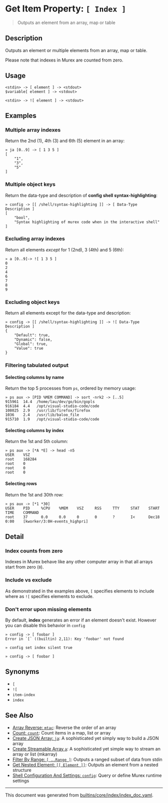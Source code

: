 # Get Item Property: `[ Index ]`

> Outputs an element from an array, map or table

## Description

Outputs an element or multiple elements from an array, map or table.

Please note that indexes in Murex are counted from zero.

## Usage

```
<stdin> -> [ element ] -> <stdout>
$variable[ element ] -> <stdout>

<stdin> -> ![ element ] -> <stdout>
```

## Examples

### Multiple array indexes

Return the 2nd (1), 4th (3) and 6th (5) element in an array:

```
» ja [0..9] -> [ 1 3 5 ]
[
    "1",
    "3",
    "5"
]
```

### Multiple object keys

Return the data-type and description of **config shell syntax-highlighting**:

```
» config -> [[ /shell/syntax-highlighting ]] -> [ Data-Type Description ]
[
    "bool",
    "Syntax highlighting of murex code when in the interactive shell"
]
```

### Excluding array indexes

Return all elements _except_ for 1 (2nd), 3 (4th) and 5 (6th):

```
» a [0..9]-> ![ 1 3 5 ]
0
2
4
6
7
8
9
```

### Excluding object keys

Return all elements except for the data-type and description:

```
» config -> [[ /shell/syntax-highlighting ]] -> ![ Data-Type Description ]
{
    "Default": true,
    "Dynamic": false,
    "Global": true,
    "Value": true
}
```

### Filtering tabulated output

#### Selecting columns by name

Return the top 5 processes from `ps`, ordered by memory usage:

```
» ps aux -> [PID %MEM COMMAND] -> sort -nrk2 -> [..5]
915961  14.4  /home/lau/dev/go/bin/gopls
916184  4.4   /opt/visual-studio-code/code
108025  2.9   /usr/lib/firefox/firefox
1036    2.4   /usr/lib/baloo_file
915710  1.9   /opt/visual-studio-code/code
```

#### Selecting columns by index

Return the 1st and 5th column:

```
» ps aux -> [*A *E] -> head -n5                                                                                                                                                                                                       
USER    VSZ
root    168284
root    0
root    0
root    0
```

#### Selecting rows

Return the 1st and 30th row:

```
» ps aux -> [*1 *30]
USER    PID     %CPU    %MEM    VSZ     RSS     TTY     STAT    START   TIME    COMMAND
root    37      0.0     0.0     0       0       ?       I<      Dec18   0:00    [kworker/3:0H-events_highpri]
```

## Detail

### Index counts from zero

Indexes in Murex behave like any other computer array in that all arrays
start from zero (`0`).

### Include vs exclude

As demonstrated in the examples above, `[` specifies elements to include
where as `![` specifies elements to exclude.

### Don't error upon missing elements

By default, **index** generates an error if an element doesn't exist. However
you can disable this behavior in `config`

```
» config -> [ foobar ]
Error in `[` ((builtin) 2,11): Key 'foobar' not found

» config set index silent true

» config -> [ foobar ]
```

## Synonyms

* `[`
* `![`
* `item-index`
* `index`


## See Also

* [Array Reverse: `mtac`](../commands/mtac.md):
  Reverse the order of an array
* [Count: `count`](../commands/count.md):
  Count items in a map, list or array
* [Create JSON Array: `ja`](../commands/ja.md):
  A sophisticated yet simply way to build a JSON array
* [Create Streamable Array `a`](../commands/a.md):
  A sophisticated yet simple way to stream an array or list (mkarray)
* [Filter By Range: `[ ..Range ]`](../parser/range.md):
  Outputs a ranged subset of data from stdin
* [Get Nested Element: `[[ Element ]]`](../parser/element.md):
  Outputs an element from a nested structure
* [Shell Configuration And Settings: `config`](../commands/config.md):
  Query or define Murex runtime settings

<hr/>

This document was generated from [builtins/core/index/index_doc.yaml](https://github.com/lmorg/murex/blob/master/builtins/core/index/index_doc.yaml).